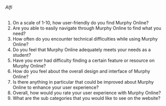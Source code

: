 ###### Alfi
1. On a scale of 1-10, how user-friendly do you find Murphy Online?
2. Are you able to easily navigate through Murphy Online to find what you need?
3. How often do you encounter technical difficulties while using Murphy Online?
4. Do you feel that Murphy Online adequately meets your needs as a student?
5. Have you ever had difficulty finding a certain feature or resource on Murphy Online?
6. How do you feel about the overall design and interface of Murphy Online?
7. Is there anything in particular that could be improved about Murphy Online to enhance your user experience?
8. Overall, how would you rate your user experience with Murphy Online?
9. What are the sub categories that you would like to see on the website?
